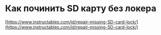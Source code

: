 # Как починить SD карту без локера

[https://www.instructables.com/id/repair-missing-SD-card-lock/](https://www.instructables.com/id/repair-missing-SD-card-lock/)



